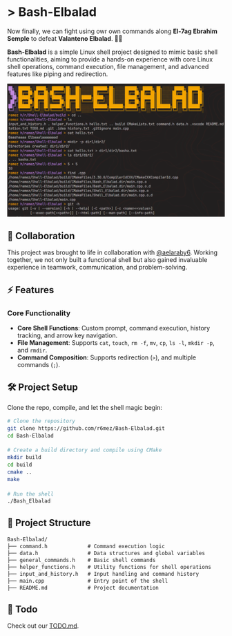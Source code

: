 # > Bash-Elbalad 

Now finally, we can fight using owr own commands along **El-7ag Ebrahim Semple** to defeat **Valanteno Elbalad**. ☝🏻


**Bash-Elbalad** is a simple Linux shell project designed to mimic basic shell functionalities, aiming to provide a hands-on experience with core Linux shell operations, command execution, file management, and advanced features like piping and redirection.

![image](assets/test.png)

## 🤝 Collaboration

This project was brought to life in collaboration with [@aelaraby6](https://github.com/aelaraby6). Working together, we not only built a functional shell but also gained invaluable experience in teamwork, communication, and problem-solving.


## ⚡ Features

### **Core Functionality**
- **Core Shell Functions**: Custom prompt, command execution, history tracking, and arrow key navigation.  
- **File Management**: Supports `cat`, `touch`, `rm -f`, `mv`, `cp`, `ls -l`, `mkdir -p`, and `rmdir`.  
- **Command Composition**: Supports redirection (`>`), and multiple commands (`;`).  


## 🛠️ Project Setup

Clone the repo, compile, and let the shell magic begin:

```bash
# Clone the repository
git clone https://github.com/r6mez/Bash-Elbalad.git
cd Bash-Elbalad

# Create a build directory and compile using CMake
mkdir build
cd build
cmake ..
make

# Run the shell
./Bash_Elbalad
```

## 📂 Project Structure
```
Bash-Elbalad/
├── command.h             # Command execution logic
├── data.h                # Data structures and global variables
├── general_commands.h    # Basic shell commands
├── helper_functions.h    # Utility functions for shell operations
├── input_and_history.h   # Input handling and command history
├── main.cpp              # Entry point of the shell
├── README.md             # Project documentation
```

## 📝 Todo

Check out our [TODO.md](TODO.md).